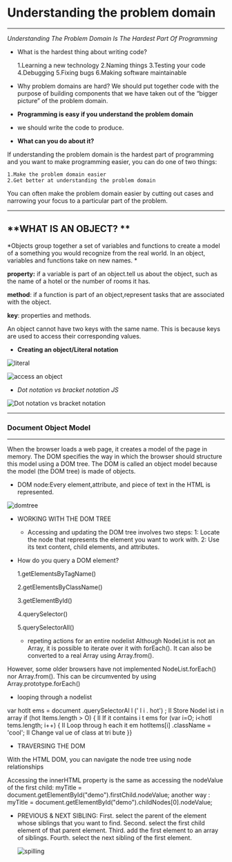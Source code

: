 # **Understanding the problem domain**
________
*Understanding The Problem Domain Is The Hardest Part Of Programming*

* What is the hardest thing about writing code?

    1.Learning a new technology
    2.Naming things
    3.Testing your code
    4.Debugging
    5.Fixing bugs
    6.Making software maintainable

* Why problem domains are hard?
We should put together code with the purpose of building components that we have taken out of the “bigger picture” of the problem domain.

* **Programming is easy if you understand the problem domain**
 * we should  write the code to produce.

* **What can you do about it?**

If understanding the problem domain is the hardest part of programming and you want to make programming easier, you can do one of two things:

    1.Make the problem domain easier
    2.Get better at understanding the problem domain

You can often make the problem domain easier by cutting out cases and narrowing your focus to a particular part of the problem.
____________

## **WHAT IS AN OBJECT? **
*Objects group together a set of variables and functions to create a model of a something you would recognize from the real world. In an object, variables and functions take on new names. *

**property:** if a variable is part of an object.tell us about the object, such as the name of a hotel or the number of rooms it has.

**method**: if a function is part of an object,represent tasks that are associated with the object.

**key**: properties and methods.

An object cannot have two keys with the same name. This is because keys are used to access their corresponding values. 

* **Creating an object/Literal notation**

![literal ](https://encrypted-tbn0.gstatic.com/images?q=tbn:ANd9GcSEQdiDBBc__US_81_0rMDyo-AWdhnrkjLEhQ&usqp=CAU)

![access an object](https://www.bookofnetwork.com/images/javascript-images/JS_Object-literal---Ways-of-accessing-object-property_04Oct16_1421.png)
 
 * *Dot notation vs bracket notation JS*

 ![Dot notation vs bracket notation](https://drek4537l1klr.cloudfront.net/larsen2/Figures/150fig01_alt.jpg)
_____________________

### **Document Object Model**
_________

When the browser loads a web page, it creates a model of the page in memory. The DOM specifies the way in which the browser should structure this model using a DOM tree. 
The DOM is called an object model because the model (the DOM tree) is made of objects.


*  DOM node:Every element,attribute, and piece of text in the HTML is represented.

![domtree](https://info343.github.io/img/html/dom-tree.jpg)

* WORKING WITH THE DOM TREE

  - Accessing and updating the DOM tree involves two steps: 
1: Locate the node that represents the element you want to work with. 
2: Use its text content, child elements, and attributes. 

* How do you query a DOM element?

    1.getElementsByTagName()
    
    2.getElementsByClassName()
    
    3.getElementById()
    
    4.querySelector()
    
    5.querySelectorAll()

    * repeting actions for an entire nodelist 
    Although NodeList is not an Array, it is possible to iterate over it with forEach(). It can also be converted to a real Array using Array.from().

However, some older browsers have not implemented NodeList.forEach() nor Array.from(). This can be circumvented by using Array.prototype.forEach()

* looping through a nodelist

var hotlt ems = document .querySelectorAl l (' l i . hot') ; II Store Nodel ist i n array 
if (hot ltems.length > O) { II If it contains i t ems 
for (var i=O; i<hotl tems.length; i++) { II Loop throug h each it em 
hotltems[i] .className = 'cool'; II Change val ue of class at tri bute 
}}


* TRAVERSING THE DOM

With the HTML DOM, you can navigate the node tree using node relationships

Accessing the innerHTML property is the same as accessing the nodeValue of the first child: 
myTitle = document.getElementById("demo").firstChild.nodeValue;
another way :
myTitle = document.getElementById("demo").childNodes[0].nodeValue;

* PREVIOUS & NEXT SIBLING:
    First. select the parent of the element whose siblings that you want to find.
    Second. select the first child element of that parent element.
    Third. add the first element to an array of siblings.
    Fourth. select the next sibling of the first element.

    ![spilling](https://www.quanzhanketang.com/xml/navigate.gif)


